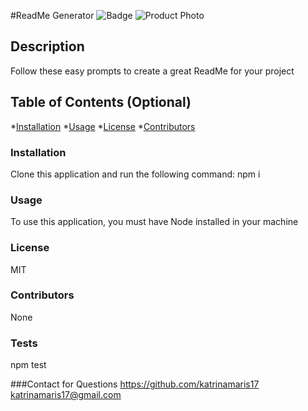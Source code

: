 
#ReadMe Generator
![Badge](https://img.shields.io/badge/license-MIT-blue)
![Product Photo](none)

## Description 
  Follow these easy prompts to create a great ReadMe for your project

## Table of Contents (Optional) 

*[Installation](#installation)
*[Usage](#usage)
*[License](#license)
*[Contributors](#contributors)

### Installation
Clone this application and run the following command: npm i

### Usage
To use this application, you must have Node installed in your machine

### License
MIT

### Contributors
None

### Tests
npm test

###Contact for Questions
https://github.com/katrinamaris17
katrinamaris17@gmail.com
